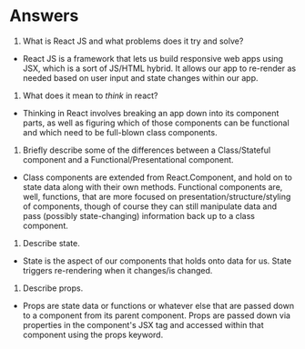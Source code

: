# Answers

1.  What is React JS and what problems does it try and solve?

- React JS is a framework that lets us build responsive web apps using JSX, which is a sort of JS/HTML hybrid. It allows our app to re-render as needed based on user input and state changes within our app.

1.  What does it mean to _think_ in react?

- Thinking in React involves breaking an app down into its component parts, as well as figuring which of those components can be functional and which need to be full-blown class components.

1.  Briefly describe some of the differences between a Class/Stateful component and a Functional/Presentational component.

- Class components are extended from React.Component, and hold on to state data along with their own methods. Functional components are, well, functions, that are more focused on presentation/structure/styling of components, though of course they can still manipulate data and pass (possibly state-changing) information back up to a class component.

1.  Describe state.

- State is the aspect of our components that holds onto data for us. State triggers re-rendering when it changes/is changed.

1.  Describe props.

- Props are state data or functions or whatever else that are passed down to a component from its parent component. Props are passed down via properties in the component's JSX tag and accessed within that component using the props keyword.
